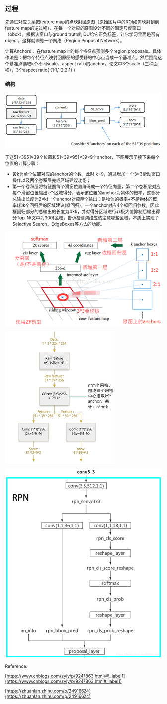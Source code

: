 ## 过程

先通过对应关系把feature map的点映射回原图（原始图片中的ROI如何映射到到feature map的逆过程），在每一个对应的原图设计不同的固定尺度窗口（bbox），根据该窗口与ground truth的IOU给它正负标签，让它学习里面是否有object，这样就训练一个网络（Region Proposal Network）。

计算Anchors： 在feature map上的每个特征点预测多个region proposals。具体作法是：把每个特征点映射回原图的感受野的中心点当成一个基准点，然后围绕这个基准点选取k个不同scale、aspect ratio的anchor。论文中3个scale（三种面积），3个aspect ratio\( {1:1,1:2,2:1} \)

### 结构

![](/assets/RPN-1.png)

于这51×3951×39个位置和51×39×951×39×9个anchor，下图展示了接下来每个位置的计算步骤：

* 设k为单个位置对应的anchor的个数，此时
  k=9，通过增加一个3×3滑动窗口操作以及两个卷积层完成区域建议功能；
* 第一个卷积层将特征图每个滑窗位置编码成一个特征向量，第二个卷积层对应每个滑窗位置输出k个区域得分，表示该位置的anchor为物体的概率，这部分总输出长度为2×k\(一个anchor对应两个输出：是物体的概率+不是物体的概率\)和k个回归后的区域建议\(框回归\)，一个anchor对应4个框回归参数，因此框回归部分的总输出的长度为4×k，并对得分区域进行非极大值抑制后输出得分Top-N\(文中为300\)区域，告诉检测网络应该注意哪些区域，本质上实现了Selective Search、EdgeBoxes等方法的功能。

![](/assets/RPN-2.png)

![](/assets/RPN-3.png)

![](/assets/RPN-4.png)

Reference:

[https://www.cnblogs.com/zyly/p/9247863.html\#\_label1](https://www.cnblogs.com/zyly/p/9247863.html#_label1)

[https://zhuanlan.zhihu.com/p/24916624](https://zhuanlan.zhihu.com/p/24916624)


